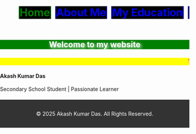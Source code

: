 <!DOCTYPE html>
<html>
  <head>
    <style>
         #a{
      margin: 0;
      padding: 0;
      height: 100vh;
      width: 100vw;
      background: url(homepage.jpg) no-repeat center center;
  }
#nav ul{
  list-style: none;
  overflow: scroll;
  white-space: nowrap;
}
#nav ul li{
  display: inline;
  margin: 2px;
}
#nav ul li a{
  text-decoration: none;
  border-style: double;
  color: blue;
  border: 2px
  border-color: blue;
  background-color: black;
}
#nav ul li #uc{
  text-decoration: none;
  border-style: double;
  color: green;
  border: 2px 
  border-color: green;
  background-color: black;
}
#nav ul li a:hover{
  text-decoration: none;
  border-style: double;
  color: red;
  border: 2px 
  border-color: red;
  background-color: yellow;
}
#nav ul li #uc:hover{
  text-decoration: none;
  border-style: double;
  color: red;
  border: 2px 
  border-color: red;
  background-color: yellow;
}
#h2{
  background-color: green;
  color: white;
  text-align: center;
  text-shadow: 3px 3px 8px;
}
#mar{
  background-color: yellow;
  color: red;
  font-family: cursive;
  text-shadow: 2px 2px 5px;
}
img {
  width: 100px;
  height: 100px;
  border-radius: 50%;
  object-fit: cover;
}
.g{
  text-decoration:none;
  font-style: italic;
  color: black;
  margin: 10px;
}
#con{
  display: flex;
}
footer {
          text-align: center;
          padding: 15px;
          background-color: #333;
          color: white;
          margin-top: 20px;
        }
    </style>
</head>
  <body id="a">
    <header>
    <h1>
      <nav id="nav">
        <ul>
          <li><a href="home.html" id="uc">Home</a></li>
          <li><a href="about.html">About Me</a></li>
          <li><a href="education.html">My Education</a></li>
          <li><a href="channel.html">Channel</a></li>
          <li><a href="#"></a></li>
          <li><a href="#"></a></li>
          <li><a href="#"></a></li>
        </ul>
      </nav>
      </h1>
    </header>
    <h2 id="h2"> Welcome to my website</h2>
    <h3>
      <marquee id="mar">Thanks for vesite my website &#128591  &#128591!!!</marquee>
    </h3>
     <h4>Akash Kumar Das</h4>
    <p>Secondary School Student | Passionate Learner</p>
   <footer>
    <p>&copy; 2025 Akash Kumar Das. All Rights Reserved.</p>
   </footer>
  </body>
</html>